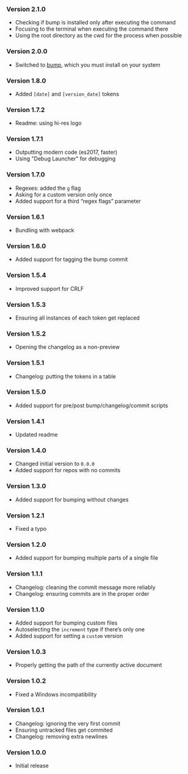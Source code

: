### Version 2.1.0
- Checking if bump is installed only after executing the command
- Focusing to the terminal when executing the command there
- Using the root directory as the cwd for the process when possible

### Version 2.0.0
- Switched to [bump](https://github.com/fabiospampinato/bump), which you must install on your system

### Version 1.8.0
- Added `[date]` and `[version_date]` tokens

### Version 1.7.2
- Readme: using hi-res logo

### Version 1.7.1
- Outputting modern code (es2017, faster)
- Using "Debug Launcher" for debugging

### Version 1.7.0
- Regexes: added the `g` flag
- Asking for a custom version only once
- Added support for a third “regex flags” parameter

### Version 1.6.1
- Bundling with webpack

### Version 1.6.0
- Added support for tagging the bump commit

### Version 1.5.4
- Improved support for CRLF

### Version 1.5.3
- Ensuring all instances of each token get replaced

### Version 1.5.2
- Opening the changelog as a non-preview

### Version 1.5.1
- Changelog: putting the tokens in a table

### Version 1.5.0
- Added support for pre/post bump/changelog/commit scripts

### Version 1.4.1
- Updated readme

### Version 1.4.0
- Changed initial version to `0.0.0`
- Added support for repos with no commits

### Version 1.3.0
- Added support for bumping without changes

### Version 1.2.1
- Fixed a typo

### Version 1.2.0
- Added support for bumping multiple parts of a single file

### Version 1.1.1
- Changelog: cleaning the commit message more reliably
- Changelog: ensuring commits are in the proper order

### Version 1.1.0
- Added support for bumping custom files
- Autoselecting the `increment` type if there’s only one
- Added support for setting a `custom` version

### Version 1.0.3
- Properly getting the path of the currently active document

### Version 1.0.2
- Fixed a Windows incompatibility

### Version 1.0.1
- Changelog: ignoring the very first commit
- Ensuring untracked files get commited
- Changelog: removing extra newlines

### Version 1.0.0
- Initial release
